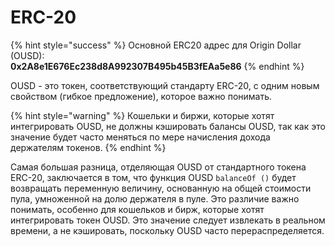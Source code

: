# ERC-20

{% hint style="success" %}
Основной ERC20 адрес для Origin Dollar \(OUSD\):  
**0x2A8e1E676Ec238d8A992307B495b45B3fEAa5e86**
{% endhint %}

OUSD - это токен, соответствующий стандарту ERC-20, с одним новым свойством \(гибкое предложение\), которое важно понимать.

{% hint style="warning" %}
Кошельки и биржи, которые хотят интегрировать OUSD, не должны кэшировать балансы OUSD, так как это значение будет часто меняться по мере начисления дохода держателям токенов.
{% endhint %}

Самая большая разница, отделяющая OUSD от стандартного токена ERC-20, заключается в том, что функция OUSD `balanceOf ()` будет возвращать переменную величину, основанную на общей стоимости пула, умноженной на долю держателя в пуле. Это различие важно понимать, особенно для кошельков и бирж, которые хотят интегрировать токен OUSD. Это значение следует извлекать в реальном времени, а не кэшировать, поскольку OUSD часто перераспределяется.

